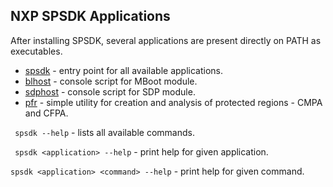 NXP SPSDK Applications
----------------------
After installing SPSDK, several applications are present directly on PATH as executables.

- [spsdk](spsdk_apps.py) - entry point for all available applications.
- [blhost](blhost.py) - console script for MBoot module.
- [sdphost](sdphost.py) - console script for SDP module.
- [pfr](pfr.py) - simple utility for creation and analysis of protected regions - CMPA and CFPA.

`` spsdk --help`` - lists all available commands.

`` spsdk <application> --help`` - print help for given application. 

`` spsdk <application> <command> --help `` - print help for given command.
